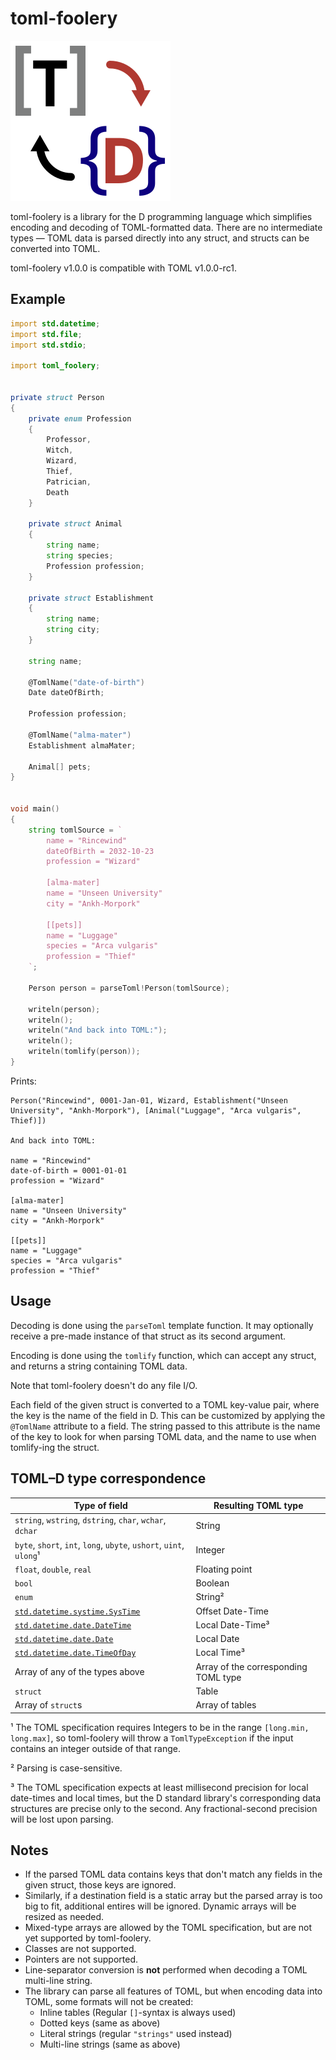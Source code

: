 # toml-foolery

![toml-foolery logo](./assets/logo.svg)

toml-foolery is a library for the D programming language which simplifies
encoding and decoding of TOML-formatted data. There are no intermediate types —
TOML data is parsed directly into any struct, and structs can be converted
into TOML.

toml-foolery v1.0.0 is compatible with TOML v1.0.0-rc1.

## Example

```d
import std.datetime;
import std.file;
import std.stdio;

import toml_foolery;


private struct Person
{
    private enum Profession
    {
        Professor,
        Witch,
        Wizard,
        Thief,
        Patrician,
        Death
    }

    private struct Animal
    {
        string name;
        string species;
        Profession profession;
    }

    private struct Establishment
    {
        string name;
        string city;
    }

    string name;

    @TomlName("date-of-birth")
    Date dateOfBirth;

    Profession profession;

    @TomlName("alma-mater")
    Establishment almaMater;

    Animal[] pets;
}


void main()
{
    string tomlSource = `
        name = "Rincewind"
        dateOfBirth = 2032-10-23
        profession = "Wizard"

        [alma-mater]
        name = "Unseen University"
        city = "Ankh-Morpork"

        [[pets]]
        name = "Luggage"
        species = "Arca vulgaris"
        profession = "Thief"
    `;

    Person person = parseToml!Person(tomlSource);

    writeln(person);
    writeln();
    writeln("And back into TOML:");
    writeln();
    writeln(tomlify(person));
}
```

Prints:

```
Person("Rincewind", 0001-Jan-01, Wizard, Establishment("Unseen University", "Ankh-Morpork"), [Animal("Luggage", "Arca vulgaris", Thief)])

And back into TOML:

name = "Rincewind"
date-of-birth = 0001-01-01
profession = "Wizard"

[alma-mater]
name = "Unseen University"
city = "Ankh-Morpork"

[[pets]]
name = "Luggage"
species = "Arca vulgaris"
profession = "Thief"

```


## Usage

Decoding is done using the `parseToml` template function. It may optionally
receive a pre-made instance of that struct as its second argument.

Encoding is done using the `tomlify` function, which can accept any struct,
and returns a string containing TOML data.

Note that toml-foolery doesn't do any file I/O.

Each field of the given struct is converted to a TOML key-value pair, where the
key is the name of the field in D. This can be customized by applying the
`@TomlName` attribute to a field. The string passed to this attribute is the
name of the key to look for when parsing TOML data, and the name to use when
tomlify-ing the struct.


## TOML–D type correspondence

| Type of field                                                       | Resulting TOML type                         |
|---------------------------------------------------------------------|---------------------------------------------|
| `string`, `wstring`, `dstring`, `char`, `wchar`, `dchar`            | String                                      |
| `byte`, `short`, `int`, `long`, `ubyte`, `ushort`, `uint`, `ulong`¹ | Integer                                     |
| `float`, `double`, `real`                                           | Floating point                              |
| `bool`                                                              | Boolean                                     |
| `enum`                                                              | String²                                     |
| [`std.datetime.systime.SysTime`](https://dlang.org/library/std/datetime/systime/sys_time.html) | Offset Date-Time |                   
| [`std.datetime.date.DateTime`](https://dlang.org/library/std/datetime/date/date_time.html)     | Local Date-Time³ |
| [`std.datetime.date.Date`](https://dlang.org/library/std/datetime/date/date.html)              | Local Date       |
| [`std.datetime.date.TimeOfDay`](https://dlang.org/library/std/datetime/date/time_of_day.html)  | Local Time³      |
| Array of any of the types above                                     | Array of the corresponding TOML type        |
| `struct`                                                            | Table                                       |
| Array of `struct`s                                                  | Array of tables                             |

¹ The TOML specification requires Integers to be in the range
`[long.min, long.max]`, so toml-foolery will throw a `TomlTypeException` if the
input contains an integer outside of that range.

² Parsing is case-sensitive.

³ The TOML specification expects at least millisecond precision for local
date-times and local times, but the D standard library's corresponding data
structures are precise only to the second. Any fractional-second precision will
be lost upon parsing.


## Notes

- If the parsed TOML data contains keys that don't match any fields in the given
struct, those keys are ignored.
- Similarly, if a destination field is a static array but the
parsed array is too big to fit, additional entires will be ignored. Dynamic
arrays will be resized as needed.
- Mixed-type arrays are allowed by the TOML specification, but are not yet
supported by toml-foolery.
- Classes are not supported.
- Pointers are not supported.
- Line-separator conversion is **not** performed when decoding a TOML multi-line string.
- The library can parse all features of TOML, but when encoding data into TOML,
some formats will not be created:
    - Inline tables (Regular `[]`-syntax is always used)
    - Dotted keys (same as above)
    - Literal strings (regular `"strings"` used instead)
    - Multi-line strings (same as above)
